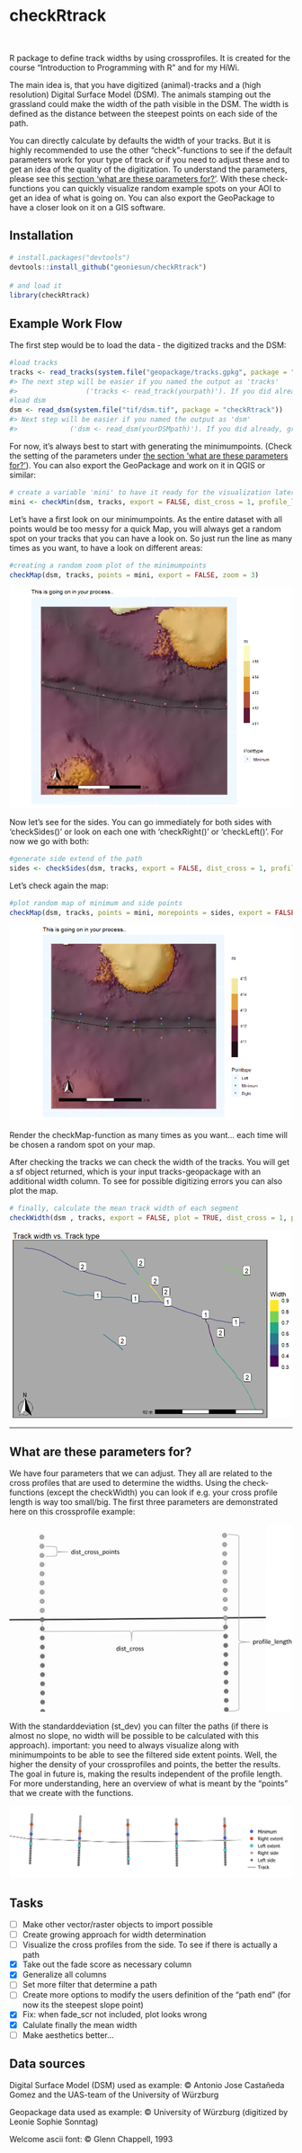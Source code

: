 
<!-- README.md is generated from README.Rmd. Please edit that file -->

# checkRtrack

<img alt="" src="https://img.shields.io/badge/first-check_for_a_snack-yellow">
<img alt="" src="https://img.shields.io/badge/in_your-backpack-yellow">
<img alt="" src="https://img.shields.io/badge/to-check_R_track-purple">
<img alt="" src="https://img.shields.io/badge/with-a_happy_stomach-yellow">

R package to define track widths by using crossprofiles. It is created
for the course “Introduction to Programming with R” and for my HiWi.

The main idea is, that you have digitized (animal)-tracks and a (high
resolution) Digital Surface Model (DSM). The animals stamping out the
grassland could make the width of the path visible in the DSM. The width
is defined as the distance between the steepest points on each side of
the path.

You can directly calculate by defaults the width of your tracks. But it
is highly recommended to use the other “check”-functions to see if the
default parameters work for your type of track or if you need to adjust
these and to get an idea of the quality of the digitization. To
understand the parameters, please see this [section ‘what are these
parameters
for?’](https://github.com/geoniesun/checkRtrack?tab=readme-ov-file#what-are-these-parameters-for).
With these check-functions you can quickly visualize random example
spots on your AOI to get an idea of what is going on. You can also
export the GeoPackage to have a closer look on it on a GIS software.

## Installation

``` r
# install.packages("devtools")
devtools::install_github("geoniesun/checkRtrack")

# and load it 
library(checkRtrack)
```

## Example Work Flow

The first step would be to load the data - the digitized tracks and the
DSM:

``` r
#load tracks 
tracks <- read_tracks(system.file("geopackage/tracks.gpkg", package = "checkRtrack"))
#> The next step will be easier if you named the output as 'tracks'
#>                 ('tracks <- read_track(yourpath)'). If you did already, great!
#load dsm
dsm <- read_dsm(system.file("tif/dsm.tif", package = "checkRtrack"))
#> Next step will be easier if you named the output as 'dsm'
#>             ('dsm <- read_dsm(yourDSMpath)'). If you did already, great!
```

For now, it’s always best to start with generating the minimumpoints.
(Check the setting of the parameters under [the section ‘what are these
parameters
for?’](https://github.com/geoniesun/checkRtrack?tab=readme-ov-file#what-are-these-parameters-for)).
You can also export the GeoPackage and work on it in QGIS or similar:

``` r
# create a variable 'mini' to have it ready for the visualization later
mini <- checkMin(dsm, tracks, export = FALSE, dist_cross = 1, profile_length = 1, dist_cross_points = 0.05, st_dev = 0.06)
```

Let’s have a first look on our minimumpoints. As the entire dataset with
all points would be too messy for a quick Map, you will always get a
random spot on your tracks that you can have a look on. So just run the
line as many times as you want, to have a look on different areas:

``` r
#creating a random zoom plot of the minimumpoints
checkMap(dsm, tracks, points = mini, export = FALSE, zoom = 3)
```

![](images/example5mz3.png)

Now let’s see for the sides. You can go immediately for both sides with
‘checkSides()’ or look on each one with ‘checkRight()’ or ‘checkLeft()’.
For now we go with both:

``` r
#generate side extend of the path
sides <- checkSides(dsm, tracks, export = FALSE, dist_cross = 1, profile_length = 1, dist_cross_points = 0.05)
```

Let’s check again the map:

``` r
#plot random map of minimum and side points
checkMap(dsm, tracks, points = mini, morepoints = sides, export = FALSE, zoom = 3)
```

![](images/example2lrmzoom3.png)

Render the checkMap-function as many times as you want… each time will
be chosen a random spot on your map.

After checking the tracks we can check the width of the tracks. You will
get a sf object returned, which is your input tracks-geopackage with an
additional width column. To see for possible digitizing errors you can
also plot the map.

``` r
# finally, calculate the mean track width of each segment
checkWidth(dsm , tracks, export = FALSE, plot = TRUE, dist_cross = 1, profile_length = 1, dist_cross_points = 0.05, st_dev = 0.06)
```

![](images/width_vs_type.png)

------------------------------------------------------------------------

## What are these parameters for?

We have four parameters that we can adjust. They all are related to the
cross profiles that are used to determine the widths. Using the
check-functions (except the checkWidth) you can look if e.g. your cross
profile length is way too small/big. The first three parameters are
demonstrated here on this crossprofile example:

![](images/parameters.png)

With the standarddeviation (st_dev) you can filter the paths (if there
is almost no slope, no width will be possible to be calculated with this
approach). important: you need to always visualize along with
minimumpoints to be able to see the filtered side extent points. Well,
the higher the density of your crossprofiles and points, the better the
results. The goal in future is, making the results independent of the
profile length. For more understanding, here an overview of what is
meant by the “points” that we create with the functions.

![](images/tracks.jpg)

## Tasks

- [ ] Make other vector/raster objects to import possible
- [ ] Create growing approach for width determination
- [ ] Visualize the cross profiles from the side. To see if there is
  actually a path
- [x] Take out the fade score as necessary column
- [x] Generalize all columns
- [ ] Set more filter that determine a path
- [ ] Create more options to modify the users definition of the “path
  end” (for now its the steepest slope point)
- [x] Fix: when fade_scr not included, plot looks wrong
- [x] Calulate finally the mean width
- [ ] Make aesthetics better…

## Data sources

Digital Surface Model (DSM) used as example: © Antonio Jose Castañeda
Gomez and the UAS-team of the University of Würzburg

Geopackage data used as example: © University of Würzburg (digitized by
Leonie Sophie Sonntag)

Welcome ascii font: © Glenn Chappell, 1993
